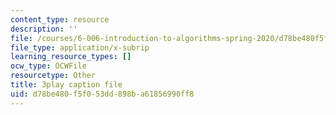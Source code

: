 ```yaml
---
content_type: resource
description: ''
file: /courses/6-006-introduction-to-algorithms-spring-2020/d78be480f5f053dd898ba61856990ff8_5cF5Bgv59Sc.vtt
file_type: application/x-subrip
learning_resource_types: []
ocw_type: OCWFile
resourcetype: Other
title: 3play caption file
uid: d78be480-f5f0-53dd-898b-a61856990ff8
---
```

